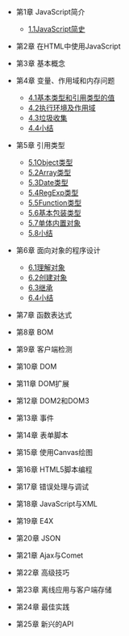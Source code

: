 - 第1章 JavaScript简介
  
  - [1.1JavaScript简史](1.1.md)
  
- 第2章 在HTML中使用JavaScript
- 第3章 基本概念
- 第4章 变量、作用域和内存问题
  - [4.1基本类型和引用类型的值](4.1.md)
  - [4.2执行环境及作用域](4.2.md)
  - [4.3垃圾收集](4.3.md)
  - [4.4小结](4.4.md)
- 第5章 引用类型
  - [5.1Object类型](5.1.md)
  - [5.2Array类型](5.2.md)
  - [5.3Date类型](5.3.md)
  - [5.4RegExp类型](5.4.md)
  - [5.5Function类型](5.5.md)
  - [5.6基本包装类型](5.6.md)
  - [5.7单体内置对象](5.7.md)
  - [5.8小结](5.8.md)
- 第6章 面向对象的程序设计
  - [6.1理解对象](6.1.md)
  - [6.2创建对象](6.2.md)
  - [6.3继承](6.3.md)
  - [6.4小结](6.4.md)
- 第7章 函数表达式
- 第8章 BOM
- 第9章 客户端检测
- 第10章 DOM
- 第11章 DOM扩展
- 第12章 DOM2和DOM3
- 第13章 事件
- 第14章 表单脚本
- 第15章 使用Canvas绘图
- 第16章 HTML5脚本编程
- 第17章 错误处理与调试
- 第18章 JavaScript与XML
- 第19章 E4X
- 第20章 JSON
- 第21章 Ajax与Comet
- 第22章 高级技巧
- 第23章 离线应用与客户端存储
- 第24章 最佳实践
- 第25章 新兴的API